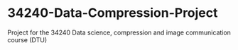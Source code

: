 # 34240-Data-Compression-Project
Project for the 34240 Data science, compression and image communication course (DTU)
